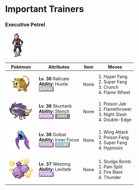 # Important Trainers

### Executive Petrel

![Executive Petrel](../../assets/important_trainers/petrel.png "Executive Petrel")

| Pokémon | Attributes | Item | Moves |
|:-------:|------------|:----:|-------|
| ![Raticate](../../assets/sprites/raticate/front.gif "Raticate: Gnaws on anything with its tough fangs. It can even topple concrete buildings by gnawing on them.") | **Lv. 36** Raticate<br>**Ability:** <span class="tooltip" title="Boosts the Attack stat, but lowers accuracy.">Hustle</span><br>![normal](../../assets/types/normal.png "Normal") | None | 1. <span class="tooltip" title="The user bites hard on the foe with its sharp front fangs. It may also make the target flinch.">Hyper Fang</span><br>2. <span class="tooltip" title="The user chomps hard on the foe with its sharp front fangs. It cuts the target’s HP to half.">Super Fang</span><br>3. <span class="tooltip" title="The user crunches up the foe with sharp fangs. It may also lower the target’s Defense stat.">Crunch</span><br>4. <span class="tooltip" title="The user cloaks itself in fire and charges at the foe. It may also leave the target with a burn.">Flame Wheel</span> |
| ![Skuntank](../../assets/sprites/skuntank/front.gif "Skuntank: It attacks by spraying a repugnant fluid from its tail, but the stench dulls after a few squirts.") | **Lv. 36** Skuntank<br>**Ability:** <span class="tooltip" title="The stench helps keep wild Pokémon away.">Stench</span><br>![poison](../../assets/types/poison.png "Poison") ![dark](../../assets/types/dark.png "Dark") | None | 1. <span class="tooltip" title="The foe is stabbed with a tentacle or arm steeped in poison. It may also poison the foe.">Poison Jab</span><br>2. <span class="tooltip" title="The foe is scorched with an intense blast of fire. The target may also be left with a burn.">Flamethrower</span><br>3. <span class="tooltip" title="The user slashes the foe the instant an opportunity arises. It has a high critical-hit ratio.">Night Slash</span><br>4. <span class="tooltip" title="A reckless, life- risking tackle. It also damages the user by a fairly large amount, however.">Double-Edge</span> |
| ![Golbat](../../assets/sprites/golbat/front.gif "Golbat: However hard its victim’s hide may be, it punctures with sharp fangs and gorges itself with blood.") | **Lv. 36** Golbat<br>**Ability:** <span class="tooltip" title="The Pokémon is protected from flinching.">Inner Focus</span><br>![poison](../../assets/types/poison.png "Poison") ![flying](../../assets/types/flying.png "Flying") | None | 1. <span class="tooltip" title="The foe is struck with large, imposing wings spread wide to inflict damage. ">Wing Attack</span><br>2. <span class="tooltip" title="The user bites the foe with toxic fangs. It may also leave the foe badly poisoned. ">Poison Fang</span><br>3. <span class="tooltip" title="The user chomps hard on the foe with its sharp front fangs. It cuts the target’s HP to half.">Super Fang</span><br>4. <span class="tooltip" title="The user employs hypnotic suggestion to make the target fall into a deep sleep.">Hypnosis</span> |
| ![Weezing](../../assets/sprites/weezing/front.gif "Weezing: If one of the twin KOFFING inflates, the other one deflates. It constantly mixes its poisonous gases.") | **Lv. 37** Weezing<br>**Ability:** <span class="tooltip" title="Gives full immunity to all Ground-type moves.">Levitate</span><br>![poison](../../assets/types/poison.png "Poison") | None | 1. <span class="tooltip" title="The user attacks by hurling filthy sludge at the foe. It may also poison the target.">Sludge Bomb</span><br>2. <span class="tooltip" title="The user adds its HP to the foe’s HP, then equally shares the combined HP with the foe.">Pain Split</span><br>3. <span class="tooltip" title="The foe is attacked with an intense blast of all-consuming fire. It may also leave the target with a burn.">Fire Blast</span><br>4. <span class="tooltip" title="A wicked thunderbolt is dropped on the foe to inflict damage. It may also leave the target paralyzed.">Thunder</span> |


